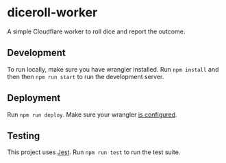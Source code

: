 # diceroll-worker

A simple Cloudflare worker to roll dice and report the outcome.

## Development

To run locally, make sure you have wrangler installed.
Run `npm install` and then then `npm run start` to run the development server.

## Deployment

Run `npm run deploy`. Make sure your wrangler [is configured](https://developers.cloudflare.com/workers/wrangler/get-started/). 

## Testing

This project uses [Jest](https://jestjs.io/). Run `npm run test` to run the test suite.